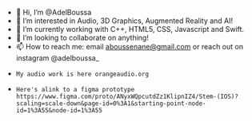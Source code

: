 - 👋 Hi, I’m @AdelBoussa
- 👀 I’m interested in Audio, 3D Graphics, Augmented Reality and AI!
- 🌱 I’m currently working with C++, HTML5, CSS, Javascript and Swift.
- 💞️ I’m looking to collaborate on anything!
- 📫 How to reach me: email aboussenane@gmail.com or reach out on instagram @adelboussa_
-     My audio work is here orangeaudio.org
-     Here's alink to a figma prototype https://www.figma.com/proto/ANyxWQpcutdZz1KlipnIZ4/Stem-(IOS)?scaling=scale-down&page-id=0%3A1&starting-point-node-id=1%3A55&node-id=1%3A55
<!---
AdelBoussa/AdelBoussa is a ✨ special ✨ repository because its `README.md` (this file) appears on your GitHub profile.
You can click the Preview link to take a look at your changes.
--->
